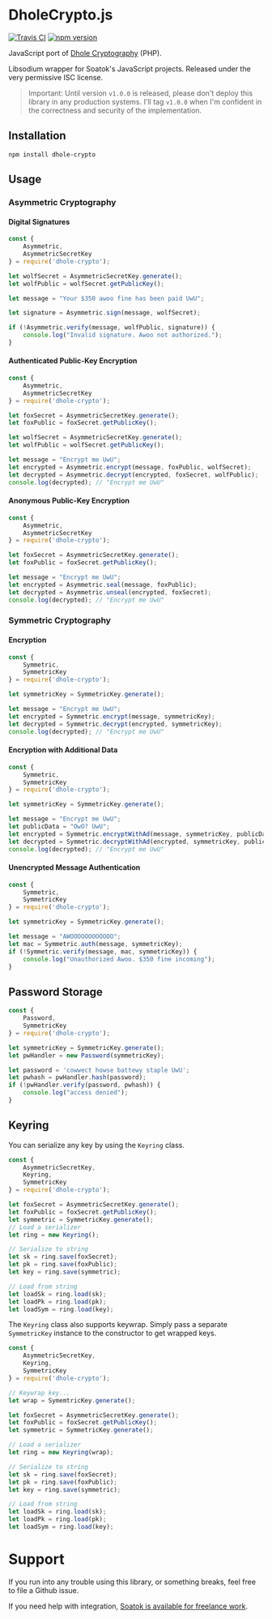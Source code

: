 # DholeCrypto.js

[![Travis CI](https://travis-ci.org/soatok/dholecrypto-js.svg?branch=master)](https://travis-ci.org/soatok/dholecrypto-js)
[![npm version](https://img.shields.io/npm/v/dhole-crypto.svg)](https://npm.im/dhole-crypto)

JavaScript port of [Dhole Cryptography](https://github.com/soatok/dhole-cryptography) (PHP).

Libsodium wrapper for Soatok's JavaScript projects. Released under the very
permissive ISC license.

> Important: Until version `v1.0.0` is released, please don't deploy this library
> in any production systems. I'll tag `v1.0.0` when I'm confident in the correctness
> and security of the implementation.

## Installation

```
npm install dhole-crypto
```

## Usage

### Asymmetric Cryptography

#### Digital Signatures

```javascript
const { 
    Asymmetric, 
    AsymmetricSecretKey
} = require('dhole-crypto');

let wolfSecret = AsymmetricSecretKey.generate();
let wolfPublic = wolfSecret.getPublicKey();

let message = "Your $350 awoo fine has been paid UwU";

let signature = Asymmetric.sign(message, wolfSecret);

if (!Asymmetric.verify(message, wolfPublic, signature)) {
    console.log("Invalid signature. Awoo not authorized.");
}
```

#### Authenticated Public-Key Encryption

```javascript
const { 
    Asymmetric, 
    AsymmetricSecretKey
} = require('dhole-crypto');

let foxSecret = AsymmetricSecretKey.generate();
let foxPublic = foxSecret.getPublicKey();

let wolfSecret = AsymmetricSecretKey.generate();
let wolfPublic = wolfSecret.getPublicKey();

let message = "Encrypt me UwU";
let encrypted = Asymmetric.encrypt(message, foxPublic, wolfSecret);
let decrypted = Asymmetric.decrypt(encrypted, foxSecret, wolfPublic);
console.log(decrypted); // "Encrypt me UwU"
```

#### Anonymous Public-Key Encryption

```javascript
const { 
    Asymmetric, 
    AsymmetricSecretKey
} = require('dhole-crypto');

let foxSecret = AsymmetricSecretKey.generate();
let foxPublic = foxSecret.getPublicKey();

let message = "Encrypt me UwU";
let encrypted = Asymmetric.seal(message, foxPublic);
let decrypted = Asymmetric.unseal(encrypted, foxSecret);
console.log(decrypted); // "Encrypt me UwU"
```

### Symmetric Cryptography

#### Encryption

```javascript
const {
    Symmetric,
    SymmetricKey
} = require('dhole-crypto');

let symmetricKey = SymmetricKey.generate();

let message = "Encrypt me UwU";
let encrypted = Symmetric.encrypt(message, symmetricKey);
let decrypted = Symmetric.decrypt(encrypted, symmetricKey);
console.log(decrypted); // "Encrypt me UwU"
```

#### Encryption with Additional Data 

```javascript
const {
    Symmetric,
    SymmetricKey
} = require('dhole-crypto');

let symmetricKey = SymmetricKey.generate();

let message = "Encrypt me UwU";
let publicData = "OwO? UwU";
let encrypted = Symmetric.encryptWithAd(message, symmetricKey, publicData);
let decrypted = Symmetric.decryptWithAd(encrypted, symmetricKey, publicData);
console.log(decrypted); // "Encrypt me UwU"
```

#### Unencrypted Message Authentication

```javascript
const {
    Symmetric,
    SymmetricKey
} = require('dhole-crypto');

let symmetricKey = SymmetricKey.generate();

let message = "AWOOOOOOOOOOOO";
let mac = Symmetric.auth(message, symmetricKey);
if (!Symmetric.verify(message, mac, symmetricKey)) {
    console.log("Unauthorized Awoo. $350 fine incoming");
}
```

## Password Storage

```javascript
const {
    Password,
    SymmetricKey
} = require('dhole-crypto');

let symmetricKey = SymmetricKey.generate();
let pwHandler = new Password(symmetricKey);

let password = 'cowwect howse battewy staple UwU';
let pwhash = pwHandler.hash(password);
if (!pwHandler.verify(password, pwhash)) {
    console.log("access denied");    
}
```

## Keyring

You can serialize any key by using the `Keyring` class.

```javascript
const {
    AsymmetricSecretKey,
    Keyring,
    SymmetricKey
} = require('dhole-crypto');

let foxSecret = AsymmetricSecretKey.generate();
let foxPublic = foxSecret.getPublicKey();
let symmetric = SymmetricKey.generate();
// Load a serializer
let ring = new Keyring();

// Serialize to string
let sk = ring.save(foxSecret);
let pk = ring.save(foxPublic);
let key = ring.save(symmetric);

// Load from string
let loadSk = ring.load(sk);
let loadPk = ring.load(pk);
let loadSym = ring.load(key);
```

The `Keyring` class also supports keywrap. Simply pass a separate `SymmetricKey`
instance to the constructor to get wrapped keys.

```javascript
const {
    AsymmetricSecretKey,
    Keyring,
    SymmetricKey
} = require('dhole-crypto');

// Keywrap key...
let wrap = SymemtricKey.generate();

let foxSecret = AsymmetricSecretKey.generate();
let foxPublic = foxSecret.getPublicKey();
let symmetric = SymmetricKey.generate();

// Load a serializer
let ring = new Keyring(wrap);

// Serialize to string
let sk = ring.save(foxSecret);
let pk = ring.save(foxPublic);
let key = ring.save(symmetric);

// Load from string
let loadSk = ring.load(sk);
let loadPk = ring.load(pk);
let loadSym = ring.load(key);
```

# Support

If you run into any trouble using this library, or something breaks,
feel free to file a Github issue.

If you need help with integration, [Soatok is available for freelance work](https://soatok.com/freelance).
